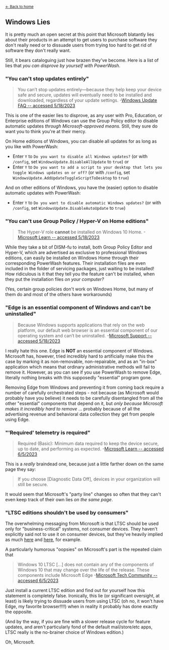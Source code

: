<sup>[← Back to home](https://publicsatanicvoid.github.io/WindowsPowerWash/)</sup>

## Windows Lies

It is pretty much an open secret at this point that Microsoft blatantly lies about their products in an attempt to get users to purchase software they don't really need or to dissuade users from trying too hard to get rid of software they don't really want.

Still, it bears cataloguing just how brazen they've become. Here is a list of lies that *you can disprove by yourself with PowerWash*.


### "You can't stop updates entirely"

> You can’t stop updates entirely—because they help keep your device safe and secure, updates will eventually need to be installed and downloaded, regardless of your update settings.
-[Windows Update FAQ -- accessed 5/18/2023](https://support.microsoft.com/en-us/windows/windows-update-faq-8a903416-6f45-0718-f5c7-375e92dddeb2#WindowsVersion=Windows_10:~:text=You%20can%E2%80%99t%20stop%20updates%20entirely%E2%80%94because%20they%20help%20keep%20your%20device%20safe%20and%20secure%2C%20updates%20will%20eventually%20need%20to%20be%20installed%20and%20downloaded%2C%20regardless%20of%20your%20update%20settings.)

This is one of the easier lies to disprove, as any user with Pro, Education, or Enterprise editions of Windows can use the Group Policy editor to disable automatic updates *through Microsoft-approved means.* Still, they sure do want you to think you're at their mercy.

On Home editions of Windows, you can disable all updates for as long as you like with PowerWash:
- Enter `Y` to `Do you want to disable all Windows updates?` (or with `/config`, set `WindowsUpdate.DisableAllUpdate` to `true`)
or
- Enter `Y` to `Do you want to add a script to your desktop that lets you toggle Windows updates on or off?` (or with `/config`, set `WindowsUpdate.AddUpdateToggleScriptToDesktop` to `true`)

And on other editions of Windows, you have the (easier) option to disable automatic updates with PowerWash:
- Enter `Y` to `Do you want to disable automatic Windows updates?` (or with `/config`, set `WindowsUpdate.DisableAutoUpdate` to `true`)


### "You can't use Group Policy  /  Hyper-V on Home editions"

> The Hyper-V role **cannot** be installed on Windows 10 Home.
-[Microsoft Learn -- accessed 5/18/2023](https://learn.microsoft.com/en-us/virtualization/hyper-v-on-windows/quick-start/enable-hyper-v#:~:text=The%20Hyper%2DV%20role%20cannot%20be%20installed%20on%20Windows%2010%20Home)

While they take a bit of DISM-fu to install, both Group Policy Editor and Hyper-V, which are advertised as exclusive to professional Windows editions, can easily be installed on Windows Home through their corresponding PowerWash features. Their installation files are even included in the folder of servicing packages, just waiting to be installed! How ridiculous is it that they tell you the feature can't be installed, when they put the installation files _on your computer?_

(Yes, certain group policies don't work on Windows Home, but many of them do and most of the others have workarounds)


### "Edge is an essential component of Windows and can't be uninstalled"

> Because Windows supports applications that rely on the web platform, our default web browser is an essential component of our operating system and can’t be uninstalled.
-[Microsoft Support -- accessed 5/18/2023](https://support.microsoft.com/en-us/microsoft-edge/why-can-t-i-uninstall-microsoft-edge-ee150b3b-7d7a-9984-6d83-eb36683d526d)

I really hate this one. Edge is **NOT** an essential component of Windows. Microsoft has, however, tried incredibly hard to artificially make this the case by marking it as non-removable, non-repairable, and as an "in-box" application which means that ordinary administrative methods will fail to remove it. However, as you can see if you use PowerWash to remove Edge, literally nothing breaks with this supposedly "essential" program gone.

Removing Edge from Windows and preventing it from coming back require a number of carefully orchestrated steps - not because (as Microsoft would probably have you believe) it needs to be carefully disentangled from all the other "essential" components that depend on it, but *only because Microsoft makes it incredibly hard to remove* ... probably because of all the advertising revenue and behavioral data collection they get from people using Edge.


### "'Required' telemetry is required"

> Required (Basic): Minimum data required to keep the device secure, up to date, and performing as expected.
-[Microsoft Learn -- accessed 6/5/2023](https://learn.microsoft.com/en-us/windows/privacy/configure-windows-diagnostic-data-in-your-organization)

This is a *really* braindead one, because just a little farther down on the same page they say:

> If you choose [Diagnostic Data Off], devices in your organization will still be secure.

It would seem that Microsoft's "party line" changes so often that they can't even keep track of their own lies *on the same page*.


### "LTSC editions shouldn't be used by consumers"

The overwhelming messaging from Microsoft is that LTSC should be used only for "business-critical" systems, not consumer devices. They haven't explicitly said not to use it on consumer devices, but they've heavily implied as much [here](https://learn.microsoft.com/en-us/windows/whats-new/ltsc/overview) and [here](https://techcommunity.microsoft.com/t5/windows-it-pro-blog/ltsc-what-is-it-and-when-should-it-be-used/ba-p/293181), for example.

A particularly humorous "oopsies" on Microsoft's part is the repeated claim that 

> Windows 10 LTSC [...] does not contain any of the components of Windows 10 that may change over the life of the release. These components include Microsoft Edge
-[Microsoft Tech Community -- accessed 6/5/2023](https://techcommunity.microsoft.com/t5/windows-it-pro-blog/ltsc-what-is-it-and-when-should-it-be-used/ba-p/293181)

Just install a current LTSC edition and find out for yourself how this statement is completely false. Ironically, this lie (or significant oversight, at least) is likely trying to dissuade users from using LTSC (oh no, it won't have Edge, my favorite browser!!!!) when in reality it probably has done exactly the opposite.

(And by the way, if you are fine with a slower release cycle for feature updates, and aren't particularly fond of the default mail/store/etc apps, LTSC really is the no-brainer choice of Windows edition.)

Oh, Microsoft.
